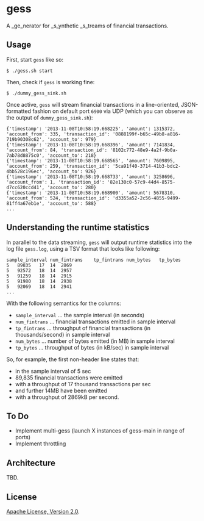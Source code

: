 # gess

A _ge_nerator for _s_ynthetic _s_treams of financial transactions.

## Usage

First, start `gess` like so:

    $ ./gess.sh start 
  
Then, check if `gess` is working fine:

    $ ./dummy_gess_sink.sh


Once active, `gess` will stream financial transactions in a line-oriented,
JSON-formatted fashion on default port `6900` via UDP 
(which you can observe as the output of `dummy_gess_sink.sh`):

    {'timestamp': '2013-11-08T10:58:19.668225', 'amount': 1315372, 'account_from': 335, 'transaction_id': '0888199f-b65c-49b8-a816-719b90308c62', 'account_to': 979}
    {'timestamp': '2013-11-08T10:58:19.668396', 'amount': 7141834, 'account_from': 84, 'transaction_id': '8102c772-48e9-4a2f-9b0a-7ab78d8875c0', 'account_to': 218}
    {'timestamp': '2013-11-08T10:58:19.668565', 'amount': 7609895, 'account_from': 259, 'transaction_id': '5ca91f40-3714-41b3-bdc2-4bb528c196ec', 'account_to': 926}
    {'timestamp': '2013-11-08T10:58:19.668733', 'amount': 3258696, 'account_from': 1, 'transaction_id': '82e130c0-57c9-44d4-8575-d7cc620ccd41', 'account_to': 280}
    {'timestamp': '2013-11-08T10:58:19.668900', 'amount': 5678310, 'account_from': 524, 'transaction_id': 'd3355a52-2c56-4855-9499-81ff4a67eb1e', 'account_to': 588}
    ...
    
## Understanding the runtime statistics

In parallel to the data streaming, `gess` will output runtime statistics into
the log file `gess.log`, using a TSV format that looks like following:

    sample_interval	num_fintrans	tp_fintrans	num_bytes	tp_bytes
    5	89835	17	14	2869
    5	92572	18	14	2957
    5	91259	18	14	2915
    5	91980	18	14	2938
    5	92069	18	14	2941
    ...

With the following semantics for the columns:

* `sample_interval` … the sample interval (in seconds)
*  `num_fintrans` … financial transactions emitted in sample interval 
*  `tp_fintrans` … throughput of financial transactions (in thousands/second) in sample interval
*  `num_bytes` … number of bytes emitted (in MB) in sample interval
*  `tp_bytes` … throughput of bytes (in kB/sec) in sample interval

So, for example, the first non-header line states that:

* in the sample interval of 5 sec
* 89,835 financial transactions were emitted
* with a throughput of  17 thousand transactions per sec
* and further 14MB have been emitted 
* with a throughput of 2869kB per second.


## To Do

* Implement multi-gess (launch X instances of gess-main in range of ports) 
* Implement throttling

## Architecture
TBD.

## License
[Apache License, Version 2.0](http://www.apache.org/licenses/LICENSE-2.0.html).